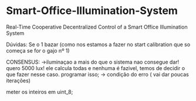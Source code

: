 # Smart-Office-Illumination-System
Real-Time Cooperative Decentralized Control of a Smart Office Illumination System

Dúvidas:
Se o 1 bazar (como nos estamos a fazer no start calibration que so começa se for o gajo nº 1)

CONSENSUS:
->iluminaçao a mais do que o sistema nao consegue dar! quero 5000 lux! ele calcula todas e nenhuma é fazivel, temos de decidir o que fazer nesse caso. programar isso;
-> condição do erro ( vai dar poucas iterações)

meter os inteiros em uint_8;

